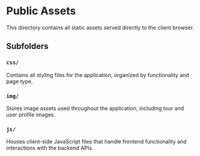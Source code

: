 # Public Assets

This directory contains all static assets served directly to the client browser.

## Subfolders

### `css/`
Contains all styling files for the application, organized by functionality and page type.

### `img/`
Stores image assets used throughout the application, including tour and user profile images.

### `js/`
Houses client-side JavaScript files that handle frontend functionality and interactions with the backend APIs. 